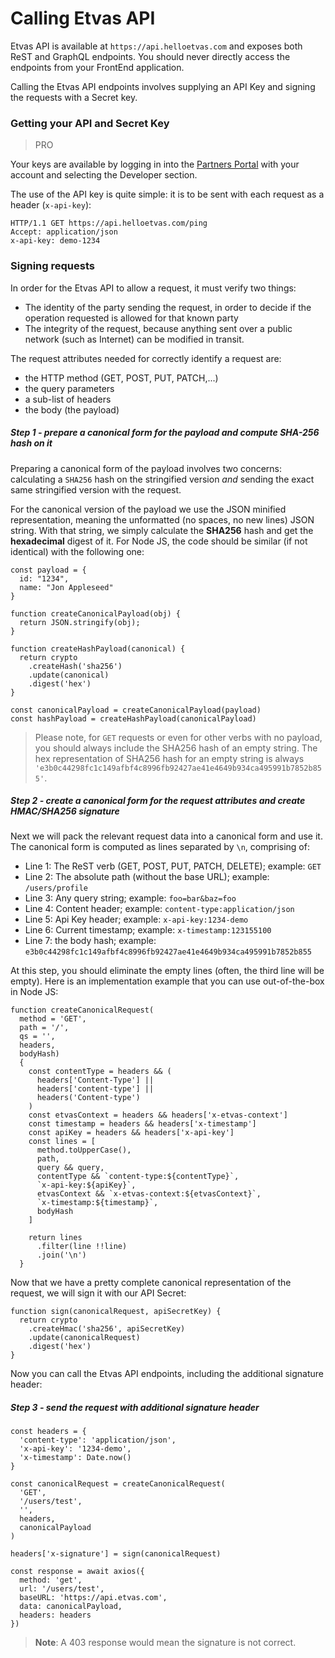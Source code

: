 # Calling Etvas API

Etvas API is available at `https://api.helloetvas.com` and exposes both ReST and GraphQL endpoints. You should never directly access the endpoints from your FrontEnd application.

Calling the Etvas API endpoints involves supplying an API Key and signing the requests with a Secret key.

### Getting your API and Secret Key

> PRO

Your keys are available by logging in into the [Partners Portal](https://partners.helloetvas.com) with your account and selecting the Developer section.

The use of the API key is quite simple: it is to be sent with each request as a header (`x-api-key`):

```
HTTP/1.1 GET https://api.helloetvas.com/ping
Accept: application/json
x-api-key: demo-1234
```

### Signing requests

In order for the Etvas API to allow a request, it must verify two things:

- The identity of the party sending the request, in order to decide if the operation requested is allowed for that known party
- The integrity of the request, because anything sent over a public network (such as Internet) can be modified in transit.

The request attributes needed for correctly identify a request are:

- the HTTP method (GET, POST, PUT, PATCH,...)
- the query parameters
- a sub-list of headers
- the body (the payload)

##### Step 1 - prepare a canonical form for the payload and compute SHA-256 hash on it

Preparing a canonical form of the payload involves two concerns: calculating a `SHA256` hash on the stringified version _and_ sending the exact same stringified version with the request.

For the canonical version of the payload we use the JSON minified representation, meaning the unformatted (no spaces, no new lines) JSON string. With that string, we simply calculate the **SHA256** hash and get the **hexadecimal** digest of it. For Node JS, the code should be similar (if not identical) with the following one:

```
const payload = {
  id: "1234",
  name: "Jon Appleseed"
}

function createCanonicalPayload(obj) {
  return JSON.stringify(obj);
}

function createHashPayload(canonical) {
  return crypto
    .createHash('sha256')
    .update(canonical)
    .digest('hex')
}

const canonicalPayload = createCanonicalPayload(payload)
const hashPayload = createHashPayload(canonicalPayload)
```

> Please note, for `GET` requests or even for other verbs with no payload, you should always include the SHA256 hash of an empty string. The hex representation of SHA256 hash for an empty string is always `'e3b0c44298fc1c149afbf4c8996fb92427ae41e4649b934ca495991b7852b855'`.

##### Step 2 - create a canonical form for the request attributes and create HMAC/SHA256 signature

Next we will pack the relevant request data into a canonical form and use it. The canonical form is computed as lines separated by `\n`, comprising of:

- Line 1: The ReST verb (GET, POST, PUT, PATCH, DELETE); example: `GET`
- Line 2: The absolute path (without the base URL); example: `/users/profile`
- Line 3: Any query string; example: `foo=bar&baz=foo`
- Line 4: Content header; example: `content-type:application/json`
- Line 5: Api Key header; example: `x-api-key:1234-demo`
- Line 6: Current timestamp; example: `x-timestamp:123155100`
- Line 7: the body hash; example: `e3b0c44298fc1c149afbf4c8996fb92427ae41e4649b934ca495991b7852b855`

At this step, you should eliminate the empty lines (often, the third line will be empty). Here is an implementation example that you can use out-of-the-box in Node JS:

```
function createCanonicalRequest(
  method = 'GET',
  path = '/',
  qs = '',
  headers,
  bodyHash)
  {
    const contentType = headers && (
      headers['Content-Type'] ||
      headers['content-type'] ||
      headers('Content-type')
    )
    const etvasContext = headers && headers['x-etvas-context']
    const timestamp = headers && headers['x-timestamp']
    const apiKey = headers && headers['x-api-key']
    const lines = [
      method.toUpperCase(),
      path,
      query && query,
      contentType && `content-type:${contentType}`,
      `x-api-key:${apiKey}`,
      etvasContext && `x-etvas-context:${etvasContext}`,
      `x-timestamp:${timestamp}`,
      bodyHash
    ]

    return lines
      .filter(line !!line)
      .join('\n')
  }
```

Now that we have a pretty complete canonical representation of the request,
we will sign it with our API Secret:

```
function sign(canonicalRequest, apiSecretKey) {
  return crypto
    .createHmac('sha256', apiSecretKey)
    .update(canonicalRequest)
    .digest('hex')
}
```

Now you can call the Etvas API endpoints, including the additional signature header:

##### Step 3 - send the request with additional signature header

```
const headers = {
  'content-type': 'application/json',
  'x-api-key': '1234-demo',
  'x-timestamp': Date.now()
}

const canonicalRequest = createCanonicalRequest(
  'GET',
  '/users/test',
  '',
  headers,
  canonicalPayload
)

headers['x-signature'] = sign(canonicalRequest)

const response = await axios({
  method: 'get',
  url: '/users/test',
  baseURL: 'https://api.etvas.com',
  data: canonicalPayload,
  headers: headers
})
```

> **Note**: A 403 response would mean the signature is not correct.
